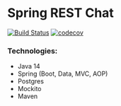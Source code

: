 # Spring REST Chat
[![Build Status](https://travis-ci.com/denisRudie/spring-rest-chat.svg?branch=main)](https://travis-ci.com/denisRudie/spring-rest-chat)
[![codecov](https://codecov.io/gh/denisRudie/spring-rest-chat/branch/main/graph/badge.svg)](https://codecov.io/gh/denisRudie/spring-rest-chat)

### Technologies:
* Java 14
* Spring (Boot, Data, MVC, AOP)
* Postgres
* Mockito
* Maven